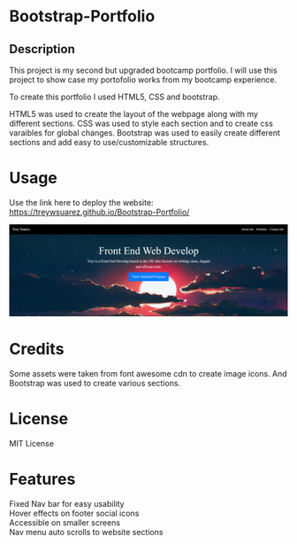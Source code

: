 # Bootstrap-Portfolio

## Description

This project is my second but upgraded bootcamp portfolio. I will use this project to show case my portofolio works from my bootcamp experience. 

To create this portfolio I used HTML5, CSS and bootstrap.

HTML5 was used to create the layout of the webpage along with my different sections. CSS was used to style each section and to create css varaibles for global changes. Bootstrap was used to easily create different sections and add easy to use/customizable structures.

# Usage

Use the link here to deploy the website: https://treywsuarez.github.io/Bootstrap-Portfolio/

![alt text](./images/Screenshot%202022-12-10%20032731.png)

# Credits

Some assets were taken from font awesome cdn to create image icons. And Bootstrap was used to create various sections. 

# License

MIT License


# Features

Fixed Nav bar for easy usability <br>
Hover effects on footer social icons <br>
Accessible on smaller screens <br>
Nav menu auto scrolls to website sections

